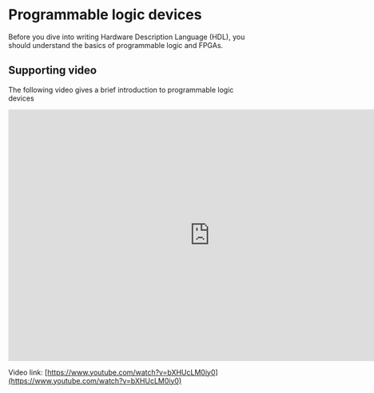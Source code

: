 # Programmable logic devices

Before you dive into writing Hardware Description Language (HDL), you should understand the basics of programmable logic and FPGAs. 

## Supporting video

The following video gives a brief introduction to programmable logic devices
<div class="video-container">
<iframe width="806" height="504" src="https://www.youtube.com/embed/bXHUcLM0iy0" title="Introduction to programmable logic devices" frameborder="0" allow="accelerometer; autoplay; clipboard-write; encrypted-media; gyroscope; picture-in-picture" allowfullscreen></iframe>
</div>

Video link: [https://www.youtube.com/watch?v=bXHUcLM0iy0](https://www.youtube.com/watch?v=bXHUcLM0iy0)

